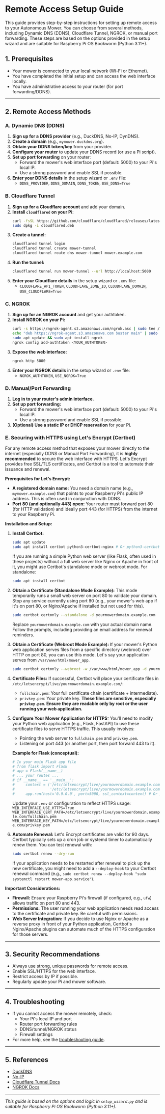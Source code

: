 # Remote Access Setup Guide

This guide provides step-by-step instructions for setting up remote access to your Autonomous Mower. You can choose from several methods, including Dynamic DNS (DDNS), Cloudflare Tunnel, NGROK, or manual port forwarding. These steps are based on the options provided in the setup wizard and are suitable for Raspberry Pi OS Bookworm (Python 3.11+).

## 1. Prerequisites
- Your mower is connected to your local network (Wi-Fi or Ethernet).
- You have completed the initial setup and can access the web interface locally.
- You have administrative access to your router (for port forwarding/DDNS).

---

## 2. Remote Access Methods

### A. Dynamic DNS (DDNS)
1. **Sign up for a DDNS provider** (e.g., DuckDNS, No-IP, DynDNS).
2. **Create a domain** (e.g., `mymower.duckdns.org`).
3. **Obtain your DDNS token/key** from your provider.
4. **Configure your router** to update your DDNS record (or use a Pi script).
5. **Set up port forwarding** on your router:
   - Forward the mower's web interface port (default: 5000) to your Pi's local IP.
   - Use a strong password and enable SSL if possible.
6. **Enter your DDNS details** in the setup wizard or `.env` file:
   - `DDNS_PROVIDER`, `DDNS_DOMAIN`, `DDNS_TOKEN`, `USE_DDNS=True`

### B. Cloudflare Tunnel
1. **Sign up for a Cloudflare account** and add your domain.
2. **Install `cloudflared` on your Pi:**
   ```bash
   curl -fsSL https://github.com/cloudflare/cloudflared/releases/latest/download/cloudflared-linux-arm64.deb -o cloudflared.deb
   sudo dpkg -i cloudflared.deb
   ```
3. **Create a tunnel:**
   ```bash
   cloudflared tunnel login
   cloudflared tunnel create mower-tunnel
   cloudflared tunnel route dns mower-tunnel mower.example.com
   ```
4. **Run the tunnel:**
   ```bash
   cloudflared tunnel run mower-tunnel --url http://localhost:5000
   ```
5. **Enter your Cloudflare details** in the setup wizard or `.env` file:
   - `CLOUDFLARE_API_TOKEN`, `CLOUDFLARE_ZONE_ID`, `CLOUDFLARE_DOMAIN`, `USE_CLOUDFLARE=True`

### C. NGROK
1. **Sign up for an NGROK account** and get your authtoken.
2. **Install NGROK on your Pi:**
   ```bash
   curl -s https://ngrok-agent.s3.amazonaws.com/ngrok.asc | sudo tee /etc/apt/trusted.gpg.d/ngrok.asc >/dev/null
   echo "deb https://ngrok-agent.s3.amazonaws.com buster main" | sudo tee /etc/apt/sources.list.d/ngrok.list
   sudo apt update && sudo apt install ngrok
   ngrok config add-authtoken <YOUR_AUTHTOKEN>
   ```
3. **Expose the web interface:**
   ```bash
   ngrok http 5000
   ```
4. **Enter your NGROK details** in the setup wizard or `.env` file:
   - `NGROK_AUTHTOKEN`, `USE_NGROK=True`

### D. Manual/Port Forwarding
1. **Log in to your router's admin interface.**
2. **Set up port forwarding:**
   - Forward the mower's web interface port (default: 5000) to your Pi's local IP.
   - Use a strong password and enable SSL if possible.
3. **(Optional) Use a static IP or DHCP reservation** for your Pi.

### E. Securing with HTTPS using Let's Encrypt (Certbot)

For any remote access method that exposes your mower directly to the internet (especially DDNS or Manual Port Forwarding), it is **highly recommended** to secure the web interface with HTTPS. Let's Encrypt provides free SSL/TLS certificates, and Certbot is a tool to automate their issuance and renewal.

**Prerequisites for Let's Encrypt:**

*   **A registered domain name:** You need a domain name (e.g., `mymower.example.com`) that points to your Raspberry Pi's public IP address. This is often used in conjunction with DDNS.
*   **Port 80 (and optionally 443) open:** Your router must forward port 80 (for HTTP validation) and ideally port 443 (for HTTPS) from the internet to your Raspberry Pi.

**Installation and Setup:**

1.  **Install Certbot:**
    ```bash
    sudo apt update
    sudo apt install certbot python3-certbot-nginx # Or python3-certbot-apache if using Apache
    ```
    If you are running a simple Python web server (like Flask, often used in these projects) without a full web server like Nginx or Apache in front of it, you might use Certbot's standalone mode or webroot mode. For standalone:
    ```bash
    sudo apt install certbot
    ```

2.  **Obtain a Certificate (Standalone Mode Example):**
    This mode temporarily runs a small web server on port 80 to validate your domain. Stop any service currently using port 80 (e.g., your mower's web app if it's on port 80, or Nginx/Apache if installed but not used for this).
    ```bash
    sudo certbot certonly --standalone -d yourmowerdomain.example.com
    ```
    Replace `yourmowerdomain.example.com` with your actual domain name. Follow the prompts, including providing an email address for renewal reminders.

3.  **Obtain a Certificate (Webroot Mode Example):**
    If your mower's Python web application serves files from a specific directory (webroot) over HTTP on port 80, you can use this mode.
    Let's say your application serves from `/var/www/html/mower_app`.
    ```bash
    sudo certbot certonly --webroot -w /var/www/html/mower_app -d yourmowerdomain.example.com
    ```

4.  **Certificate Files:**
    If successful, Certbot will place your certificate files in `/etc/letsencrypt/live/yourmowerdomain.example.com/`:
    *   `fullchain.pem`: Your full certificate chain (certificate + intermediate).
    *   `privkey.pem`: Your private key.
    **These files are sensitive, especially `privkey.pem`. Ensure they are readable only by root or the user running your web application.**

5.  **Configure Your Mower Application for HTTPS:**
    You'll need to modify your Python web application (e.g., Flask, FastAPI) to use these certificate files to serve HTTPS traffic. This usually involves:
    *   Pointing the web server to `fullchain.pem` and `privkey.pem`.
    *   Listening on port 443 (or another port, then port forward 443 to it).

    **Example for Flask (conceptual):**
    ```python
    # In your main Flask app file
    # from flask import Flask
    # app = Flask(__name__)
    # ... your routes ...
    # if __name__ == '__main__':
    #     context = ('/etc/letsencrypt/live/yourmowerdomain.example.com/fullchain.pem', 
    #                '/etc/letsencrypt/live/yourmowerdomain.example.com/privkey.pem')
    #     app.run(host='0.0.0.0', port=5000, ssl_context=context) # Or port 443 directly
    ```
    Update your `.env` or configuration to reflect HTTPS usage:
    `WEB_INTERFACE_USE_HTTPS=True`
    `WEB_INTERFACE_CERT_PATH=/etc/letsencrypt/live/yourmowerdomain.example.com/fullchain.pem`
    `WEB_INTERFACE_KEY_PATH=/etc/letsencrypt/live/yourmowerdomain.example.com/privkey.pem`

6.  **Automate Renewal:**
    Let's Encrypt certificates are valid for 90 days. Certbot typically sets up a cron job or systemd timer to automatically renew them. You can test renewal with:
    ```bash
    sudo certbot renew --dry-run
    ```
    If your application needs to be restarted after renewal to pick up the new certificate, you might need to add a `--deploy-hook` to your Certbot renewal command (e.g., `sudo certbot renew --deploy-hook "sudo systemctl restart mower-app.service"`).

**Important Considerations:**

*   **Firewall:** Ensure your Raspberry Pi's firewall (if configured, e.g., `ufw`) allows traffic on port 80 and 443.
*   **Permissions:** The user running your web application needs read access to the certificate and private key. Be careful with permissions.
*   **Web Server Integration:** If you decide to use Nginx or Apache as a reverse proxy in front of your Python application, Certbot's Nginx/Apache plugins can automate much of the HTTPS configuration for those servers.

---

## 3. Security Recommendations
- Always use strong, unique passwords for remote access.
- Enable SSL/HTTPS for the web interface.
- Restrict access by IP if possible.
- Regularly update your Pi and mower software.

---

## 4. Troubleshooting
- If you cannot access the mower remotely, check:
  - Your Pi's local IP and port
  - Router port forwarding rules
  - DDNS/tunnel/NGROK status
  - Firewall settings
- For more help, see the [troubleshooting guide](../troubleshooting/index.md).

---

## 5. References
- [DuckDNS](https://www.duckdns.org/)
- [No-IP](https://www.noip.com/)
- [Cloudflare Tunnel Docs](https://developers.cloudflare.com/cloudflare-one/connections/connect-apps/)
- [NGROK Docs](https://ngrok.com/docs)

---

*This guide is based on the options and logic in `setup_wizard.py` and is suitable for Raspberry Pi OS Bookworm (Python 3.11+).*
